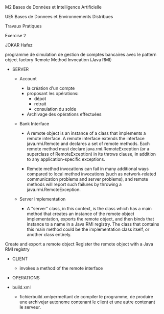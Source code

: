 M2 Bases de Données et Intelligence Artificielle

UE5 Bases de Donnees et Environnements Distribues 

Travaux Pratiques

Exercise 2

JOKAR Hafez

programme de simulation de gestion de comptes bancaires avec le pattern object factory
Remote Method Invocation (Java RMI)

- SERVER
    - Account
        - la création d'un compte
        - proposant les opérations:
            - dépot
            - retrait
            - consulation du solde
        - Archivage des opérations effectuées

    - Bank Interface
        - A remote object is an instance of a class that implements a remote interface. A remote interface extends the interface java.rmi.Remote and declares a set of remote methods. Each remote method must declare java.rmi.RemoteException (or a superclass of RemoteException) in its throws clause, in addition to any application-specific exceptions.
        
        - Remote method invocations can fail in many additional ways compared to local method invocations (such as network-related communication problems and server problems), and remote methods will report such failures by throwing a java.rmi.RemoteException.
    
    - Server Implementation
        - A "server" class, in this context, is the class which has a main method that creates an instance of the remote object implementation, exports the remote object, and then binds that instance to a name in a Java RMI registry. The class that contains this main method could be the implementation class itself, or another class entirely.
    
Create and export a remote object
Register the remote object with a Java RMI registry


- CLIENT
    - invokes a method of the remote interface

- OPERATIONS

- build.xml
    - fichierbuild.xmlpermettant de compiler le programme, de produire une archivejar autonome contenant le client et une autre contenant le serveur.

